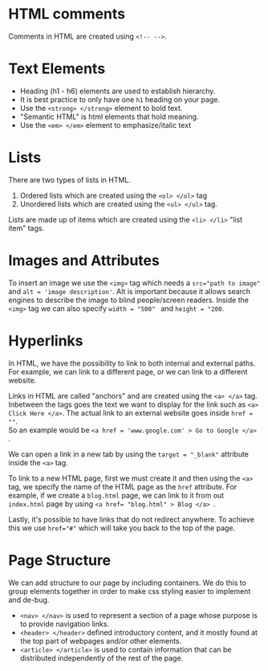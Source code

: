 # HTML comments

Comments in HTML are created using `<!-- -->`.

# Text Elements

* Heading (h1 - h6) elements are used to establish hierarchy.
* It is best practice to only have one `h1` heading on your page.
* Use the `<strong> </strong>` element to bold text.
* "Semantic HTML" is html elements that hold meaning.
* Use the `<em> </em>` element to emphasize/italic text

# Lists

There are two types of lists in HTML.

1. Ordered lists which are created using the `<ol> </ol>` tag
2. Unordered lists which are created using the `<ul> </ul>` tag.

Lists are made up of items which are created using the `<li> </li>` "list item" tags.

# Images and Attributes

To insert an image we use the `<img>` tag which needs a `src="path to image"` and `alt = 'image description'`. Alt is
important because it allows search engines to describe the image to blind people/screen readers. Inside the `<img>`
tag we can also specify `width = "500" ` and `height = "200`.

# Hyperlinks

In HTML, we have the possibility to link to both internal and external paths. For example, we can link to a different
page, or we can link to a different website. <br>

Links in HTML are called "anchors" and are created using the `<a> </a>` tag. Inbetween the tags goes the text we want to
display for the link such as `<a> Click Here </a>`. The actual link to an external website goes inside `href = ""`.  
So an example would be `<a href = 'www.google.com' > Go to Google </a> `. <br>

We can open a link in a new tab by using the `target = "_blank"` attribute inside the `<a>` tag. <br>

To link to a new HTML page, first we must create it and then using the `<a>` tag, we specify the name of the HTML page
as the `href` attribute. For example, if we create a `blog.html` page, we can link to it from out `index.html`
page by using `<a href= "blog.html" > Blog </a> `. <br>

Lastly, it's possible to have links that do not redirect anywhere. To achieve this we use `href="#"` which will take you
back to the top of the page.

# Page Structure

We can add structure to our page by including containers. We do this to group elements together in order to make css
styling easier to implement and de-bug.

* `<nav> </nav>` is used to represent a section of a page whose purpose is to provide navigation links.
* `<header> </header>` defined introductory content, and it mostly found at the top part of webpages and/or other
  elements.
* `<article> </article>` is used to contain information that can be distributed independently of the rest of the page. 